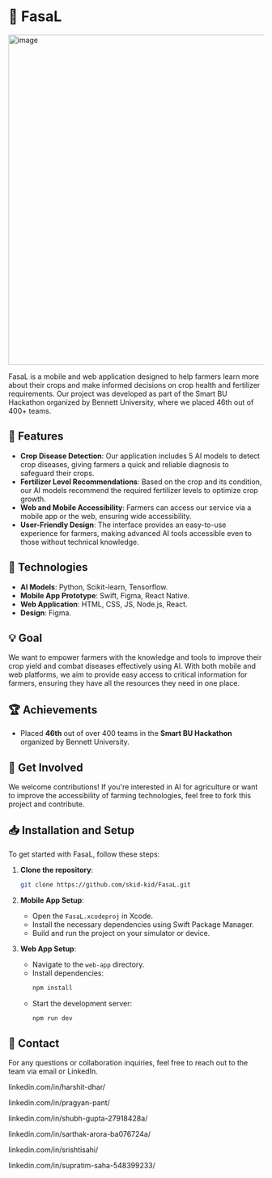# 🌱 FasaL
<img width="653" alt="image" src="https://github.com/user-attachments/assets/4e571bc2-9825-452b-825f-3ea40bf628b7" />

FasaL is a mobile and web application designed to help farmers learn more about their crops and make informed decisions on crop health and fertilizer requirements. Our project was developed as part of the Smart BU Hackathon organized by Bennett University, where we placed 46th out of 400+ teams.

## 📱 Features

- **Crop Disease Detection**: Our application includes 5 AI models to detect crop diseases, giving farmers a quick and reliable diagnosis to safeguard their crops.
- **Fertilizer Level Recommendations**: Based on the crop and its condition, our AI models recommend the required fertilizer levels to optimize crop growth.
- **Web and Mobile Accessibility**: Farmers can access our service via a mobile app or the web, ensuring wide accessibility.
- **User-Friendly Design**: The interface provides an easy-to-use experience for farmers, making advanced AI tools accessible even to those without technical knowledge.

## 🚀 Technologies

- **AI Models**: Python, Scikit-learn, Tensorflow.
- **Mobile App Prototype**: Swift, Figma, React Native.
- **Web Application**: HTML, CSS, JS, Node.js, React.
- **Design**: Figma.

## 💡 Goal

We want to empower farmers with the knowledge and tools to improve their crop yield and combat diseases effectively using AI. With both mobile and web platforms, we aim to provide easy access to critical information for farmers, ensuring they have all the resources they need in one place.

## 🏆 Achievements

- Placed **46th** out of over 400 teams in the **Smart BU Hackathon** organized by Bennett University.

## 🌟 Get Involved

We welcome contributions! If you're interested in AI for agriculture or want to improve the accessibility of farming technologies, feel free to fork this project and contribute.

## 📥 Installation and Setup

To get started with FasaL, follow these steps:

1. **Clone the repository**:
   ```bash
   git clone https://github.com/skid-kid/FasaL.git
   ```

2. **Mobile App Setup**:
   - Open the `FasaL.xcodeproj` in Xcode.
   - Install the necessary dependencies using Swift Package Manager.
   - Build and run the project on your simulator or device.

3. **Web App Setup**:
   - Navigate to the `web-app` directory.
   - Install dependencies:
     ```bash
     npm install
     ```
   - Start the development server:
     ```bash
     npm run dev
     ```

## 📧 Contact

For any questions or collaboration inquiries, feel free to reach out to the team via email or LinkedIn.

linkedin.com/in/harshit-dhar/



linkedin.com/in/pragyan-pant/




linkedin.com/in/shubh-gupta-27918428a/





linkedin.com/in/sarthak-arora-ba076724a/





linkedin.com/in/srishtisahi/





linkedin.com/in/supratim-saha-548399233/ 
